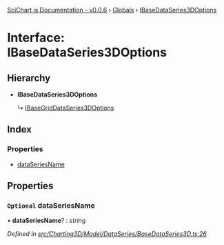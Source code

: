 [SciChart.js Documentation - v0.0.6](../README.md) › [Globals](../globals.md) › [IBaseDataSeries3DOptions](ibasedataseries3doptions.md)

# Interface: IBaseDataSeries3DOptions

## Hierarchy

* **IBaseDataSeries3DOptions**

  ↳ [IBaseGridDataSeries3DOptions](ibasegriddataseries3doptions.md)

## Index

### Properties

* [dataSeriesName](ibasedataseries3doptions.md#optional-dataseriesname)

## Properties

### `Optional` dataSeriesName

• **dataSeriesName**? : *string*

*Defined in [src/Charting3D/Model/DataSeries/BaseDataSeries3D.ts:26](https://github.com/ABTSoftware/SciChart.Dev/blob/272ab7fc7f/Web/src/SciChart/src/Charting3D/Model/DataSeries/BaseDataSeries3D.ts#L26)*
